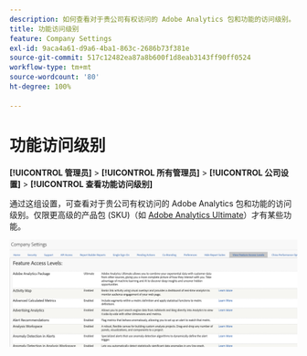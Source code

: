 ```yaml
---
description: 如何查看对于贵公司有权访问的 Adobe Analytics 包和功能的访问级别。
title: 功能访问级别
feature: Company Settings
exl-id: 9aca4a61-d9a6-4ba1-863c-2686b73f381e
source-git-commit: 517c12482ea87a8b600f1d8eab3143ff90ff0524
workflow-type: tm+mt
source-wordcount: '80'
ht-degree: 100%

---
```


# 功能访问级别

**[!UICONTROL 管理员]** > **[!UICONTROL 所有管理员]** > **[!UICONTROL 公司设置]** > **[!UICONTROL 查看功能访问级别]**

通过这组设置，可查看对于贵公司有权访问的 Adobe Analytics 包和功能的访问级别。仅限更高级的产品包 (SKU)（如 [Adobe Analytics Ultimate](https://www.adobe.com/data-analytics-cloud/analytics/ultimate.html)）才有某些功能。

![](assets/feature-access-levels.png)
